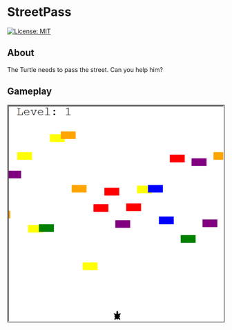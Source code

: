 # StreetPass
[![License: MIT](https://img.shields.io/badge/License-MIT-yellow.svg)](https://opensource.org/licenses/MIT)

## About
The Turtle needs to pass the street. Can you help him?

## Gameplay 
![alt text](https://github.com/milosz-k/StreetPass/blob/master/doc/gameplayimg.PNG)
